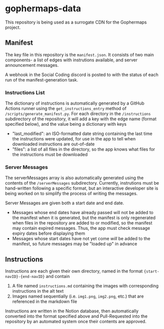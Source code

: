# gophermaps-data

This repository is being used as a surrogate CDN for the Gophermaps project.

## Manifest

The key file in this repository is the `manifest.json`. It consists of two main components- a list of edges with instrutions available, and server announcement messages.

A webhook in the Social Coding discord is posted to with the status of each run of the manifest-generation task.

### Instructions List

The dictionary of instructions is automatically generated by a GitHub Actions runner using the `get_instructions_entry` method of `/scripts/generate_manifest.py`. For each directory in the `/instructions` subdirectory of the repository, it will add a key with the edge name (format specified below), and the value being a dictionary with keys
- "last_modified": an ISO-formatted date string containing the last time the instructions were updated, for use in the app to tell when downloaded instructions are out-of-date
- "files": a list of all files in the directory, so the app knows what files for the instructions must be downloaded

### Server Messages

The serverMessages array is also automatically generated using the contents of the `/serverMessages` subdirectory. Currently, instrutions must be hand-written following a specific format, but an interactive developer site is being worked on to simplify the process of writing the messages.

Server Messages are given both a start date and end date.
- Messages whose end dates have already passed will not be added to the manifest when it is generated, but the manifest is only regenerated when files in the repository are added to or modified, so the manifest may contain expired messages. Thus, the app must check message expiry dates before displaying them
- Messages whose start dates have not yet come *will* be added to the manifest, so future messages may be "loaded up" in advance

## Instructions

Instructions are each given their own directory, named in the format `{start-navID}-{end-navID}` and contain
1. A file named `instructions.md` containing the images with corresponding instructions in the alt text
2. Images named sequentially (i.e. `img1.png`, `img2.png`, etc.) that are referenced in the markdown file

Instructions are written in the Notion database, then automatically converted into the format specified above and Pull-Requested into the repository by an automated system once their contents are approved. 
